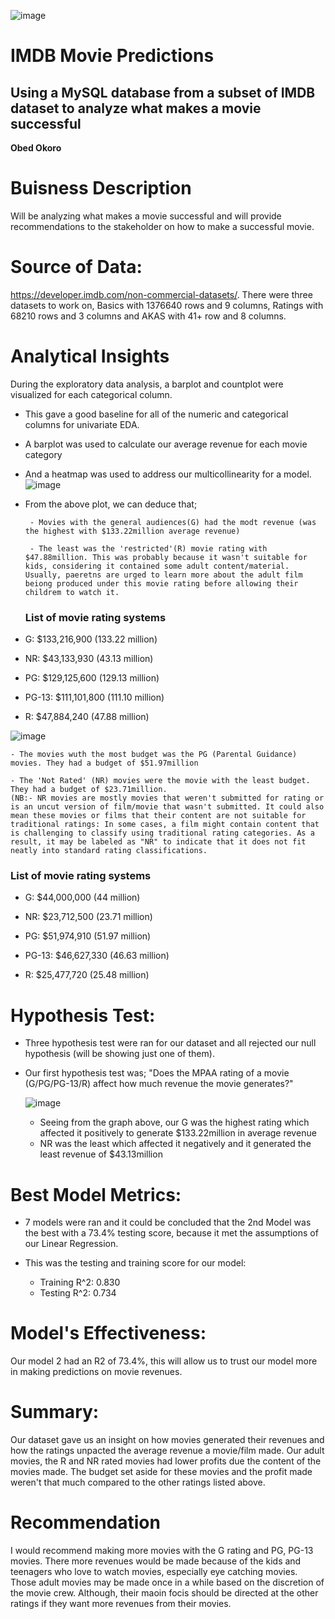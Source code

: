 ![image](https://github.com/ob3dd/IMDB-Movie-Predictions/assets/133266342/91616482-2377-4d0f-bbc9-e3dc836b8c40)
# IMDB Movie Predictions
## Using a MySQL database from a subset of IMDB dataset to analyze what makes a movie successful
**Obed Okoro**
# Buisness Description
Will be analyzing what makes a movie successful and will provide recommendations to the stakeholder on how to make a successful movie.
# Source of Data:
https://developer.imdb.com/non-commercial-datasets/. There were three datasets to work on, Basics with 1376640 rows and 9 columns, Ratings with 68210 rows and 3 columns and AKAS with 41+ row and 8 columns.
# Analytical Insights
During the exploratory data analysis, a barplot and countplot were visualized for each categorical column. 
- This gave a good baseline for all of the numeric and categorical columns for univariate EDA.
- A barplot was used to calculate our average revenue for each movie category
- And a heatmap was used to address our multicollinearity for a model.
![image](https://github.com/ob3dd/IMDB-Movie-Predictions/assets/133266342/4df0b850-4d04-4255-a504-8eacdba486eb)

 - From the above plot, we can deduce that;
      
        - Movies with the general audiences(G) had the modt revenue (was the highest with $133.22million average revenue)
          
        - The least was the 'restricted'(R) movie rating with $47.88million. This was probably because it wasn't suitable for kids, considering it contained some adult content/material. Usually, paeretns are urged to learn more about the adult film beiong produced under this movie rating before allowing their childrem to watch it. 
   
   ### List of movie rating systems

  - G: $133,216,900 (133.22 million)

  - NR: $43,133,930 (43.13 million)

  - PG: $129,125,600 (129.13 million)

  - PG-13: $111,101,800 (111.10 million)

  - R: $47,884,240 (47.88 million)

![image](https://github.com/ob3dd/IMDB-Movie-Predictions/assets/133266342/fd4cdf58-e136-460d-aaf6-22a84b3e3caa)

    - The movies wuth the most budget was the PG (Parental Guidance) movies. They had a budget of $51.97million
 
    - The 'Not Rated' (NR) movies were the movie with the least budget. They had a budget of $23.71million.
    (NB:- NR movies are mostly movies that weren't submitted for rating or is an uncut version of film/movie that wasn't submitted. It could also mean these movies or films that their content are not suitable for traditional ratings: In some cases, a film might contain content that is challenging to classify using traditional rating categories. As a result, it may be labeled as "NR" to indicate that it does not fit neatly into standard rating classifications.

    
   ### List of movie rating systems
   
  - G: $44,000,000 (44 million)

  - NR: $23,712,500 (23.71 million)

  - PG: $51,974,910 (51.97 million)

  - PG-13: $46,627,330 (46.63 million)

  - R: $25,477,720 (25.48 million)


# Hypothesis Test:

- Three hypothesis test were ran for our dataset and all rejected our null hypothesis (will be showing just one of them).
- Our first hypothesis test was; "Does the MPAA rating of a movie (G/PG/PG-13/R) affect how much revenue the movie generates?"
  
   ![image](https://github.com/ob3dd/IMDB-Movie-Predictions/assets/133266342/a1d5178a-1dd7-41f8-be90-20a2edddefef)
  
   - Seeing from the graph above, our G was the highest rating which affected it positively to generate $133.22million in average revenue
   - NR was the least which affected it negatively and it generated the least revenue of $43.13million

# Best Model Metrics:

 - 7 models were ran and it could be concluded that the 2nd Model was the best with a 73.4% testing score, because it met the assumptions of our Linear Regression.

 - This was the testing and training score for our model:
     - Training R^2: 0.830
     - Testing R^2: 0.734
  
# Model's Effectiveness:
Our model 2 had an R2 of 73.4%, this will allow us to trust our model more in making predictions on movie revenues.

# Summary:
Our dataset gave us an insight on how movies generated their revenues and how the ratings unpacted the average revenue a movie/film made. Our adult movies, the R and NR rated movies had lower profits due the content of the movies made. The budget set aside for these movies and the profit made weren't that much compared to the other ratings listed above.

# Recommendation
I would recommend making more movies with the G rating and PG, PG-13 movies. There more revenues would be made because of the kids and teenagers who love to watch movies, especially eye catching movies. Those adult movies may be made once in a while based on the discretion of the movie crew. Although, their maoin focis should be directed at the other ratings if they want more revenues from their movies. 

 
